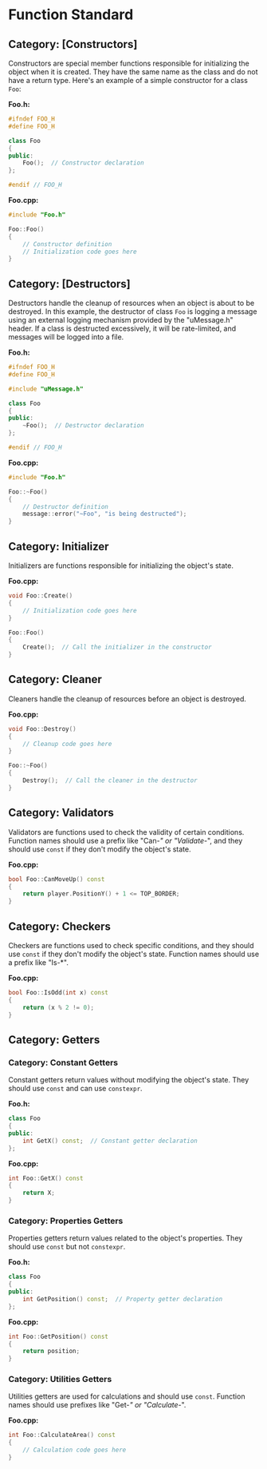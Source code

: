 # Function Standard

## Category: [Constructors]

Constructors are special member functions responsible for initializing the object when it is created. They have the same name as the class and do not have a return type. Here's an example of a simple constructor for a class `Foo`:

**Foo.h:**
```cpp
#ifndef FOO_H
#define FOO_H

class Foo
{
public:
    Foo();  // Constructor declaration
};

#endif // FOO_H
```

**Foo.cpp:**
```cpp
#include "Foo.h"

Foo::Foo()
{
    // Constructor definition
    // Initialization code goes here
}
```

## Category: [Destructors]

Destructors handle the cleanup of resources when an object is about to be destroyed. In this example, the destructor of class `Foo` is logging a message using an external logging mechanism provided by the "uMessage.h" header. If a class is destructed excessively, it will be rate-limited, and messages will be logged into a file.

**Foo.h:**
```cpp
#ifndef FOO_H
#define FOO_H

#include "uMessage.h"

class Foo
{
public:
    ~Foo();  // Destructor declaration
};

#endif // FOO_H
```

**Foo.cpp:**
```cpp
#include "Foo.h"

Foo::~Foo()
{
    // Destructor definition
    message::error("~Foo", "is being destructed");
}
```

## Category: Initializer

Initializers are functions responsible for initializing the object's state.

**Foo.cpp:**
```cpp
void Foo::Create()
{
    // Initialization code goes here
}

Foo::Foo()
{
    Create();  // Call the initializer in the constructor
}
```

## Category: Cleaner

Cleaners handle the cleanup of resources before an object is destroyed.

**Foo.cpp:**
```cpp
void Foo::Destroy()
{
    // Cleanup code goes here
}

Foo::~Foo()
{
    Destroy();  // Call the cleaner in the destructor
}
```

## Category: Validators

Validators are functions used to check the validity of certain conditions. Function names should use a prefix like "Can-*" or "Validate-*", and they should use `const` if they don't modify the object's state.

**Foo.cpp:**
```cpp
bool Foo::CanMoveUp() const
{
    return player.PositionY() + 1 <= TOP_BORDER;
}
```

## Category: Checkers

Checkers are functions used to check specific conditions, and they should use `const` if they don't modify the object's state. Function names should use a prefix like "Is-*".

**Foo.cpp:**
```cpp
bool Foo::IsOdd(int x) const
{
    return (x % 2 != 0);
}
```

## Category: Getters

### Category: Constant Getters

Constant getters return values without modifying the object's state. They should use `const` and can use `constexpr`.

**Foo.h:**
```cpp
class Foo
{
public:
    int GetX() const;  // Constant getter declaration
};
```

**Foo.cpp:**
```cpp
int Foo::GetX() const
{
    return X;
}
```

### Category: Properties Getters

Properties getters return values related to the object's properties. They should use `const` but not `constexpr`.

**Foo.h:**
```cpp
class Foo
{
public:
    int GetPosition() const;  // Property getter declaration
};
```

**Foo.cpp:**
```cpp
int Foo::GetPosition() const
{
    return position;
}
```

### Category: Utilities Getters

Utilities getters are used for calculations and should use `const`. Function names should use prefixes like "Get-*" or "Calculate-*".

**Foo.cpp:**
```cpp
int Foo::CalculateArea() const
{
    // Calculation code goes here
}
```